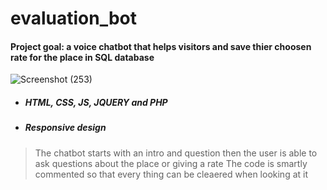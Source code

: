 # evaluation_bot
#### Project goal: a voice chatbot that helps visitors and save thier choosen rate for the place in SQL database 
![Screenshot (253)](https://user-images.githubusercontent.com/49666154/137741334-43486701-81db-4f6e-8d13-2ca027a5e19a.png)
- #####   HTML, CSS, JS, JQUERY and PHP
- #####   Responsive design
> The chatbot starts with an intro and question then the user is able to ask questions about the place or giving a rate
> The code is smartly commented so that every thing can be cleaered when looking at it 
